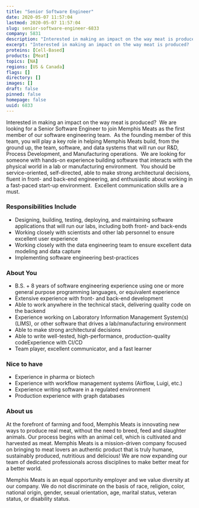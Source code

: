 ```yaml
---
title: "Senior Software Engineer"
date: 2020-05-07 11:57:04
lastmod: 2020-05-07 11:57:04
slug: senior-software-engineer-6833
company: 5831
description: "Interested in making an impact on the way meat is produced?  We are looking for a Senior Software Engineer to join Memphis Meats as the first member of our software engineering team.  As the founding member of this team, you will play a key role in helping Memphis Meats build, from the ground up, the team, software, and data systems that will run our R&D, Process Development, and Manufacturing operations.  We are looking for someone with hands-on experience building software that interacts with the physical world in a lab or manufacturing environment.  You should be service-oriented, se"
excerpt: "Interested in making an impact on the way meat is produced?  We are looking for a Senior Software Engineer to join Memphis Meats as the first member of our software engineering team.  As the founding member of this team, you will play a key role in helping Memphis Meats build, from the ground up, the team, software, and data systems that will run our R&D, Process Development, and Manufacturing operations.  We are looking for someone with hands-on experience building software that interacts with the physical world in a lab or manufacturing environment.  You should be service-oriented, se"
proteins: [Cell-Based]
products: [Meat]
topics: [NA]
regions: [US & Canada]
flags: []
directory: []
images: []
draft: false
pinned: false
homepage: false
uuid: 6833
---
```

<p>Interested in making an impact on the way meat is produced?  We are looking for a Senior Software Engineer to join Memphis Meats as the first member of our software engineering team.  As the founding member of this team, you will play a key role in helping Memphis Meats build, from the ground up, the team, software, and data systems that will run our R&D, Process Development, and Manufacturing operations.  We are looking for someone with hands-on experience building software that interacts with the physical world in a lab or manufacturing environment.  You should be service-oriented, self-directed, able to make strong architectural decisions, fluent in front- and back-end engineering, and enthusiastic about working in a fast-paced start-up environment.  Excellent communication skills are a must.</p>
<h3>Responsibilities Include</h3>
<ul>
<li>Designing, building, testing, deploying, and maintaining software applications that will run our labs, including both front- and back-ends</li>
<li>Working closely with scientists and other lab personnel to ensure excellent user experience</li>
<li>Working closely with the data engineering team to ensure excellent data modeling and data capture</li>
<li>Implementing software engineering best-practices</li>
</ul>
<h3>About You</h3>
<ul>
<li>B.S. + 8 years of software engineering experience using one or more general purpose programming languages, or equivalent experience</li>
<li>Extensive experience with front- and back-end development</li>
<li>Able to work anywhere in the technical stack, delivering quality code on the backend</li>
<li>Experience working on Laboratory Information Management System(s) (LIMS), or other software that drives a lab/manufacturing environment </li>
<li>Able to make strong architectural decisions</li>
<li>Able to write well-tested, high-performance, production-quality codeExperience with CI/CD</li>
<li>Team player, excellent communicator, and a fast learner</li>
</ul>
<h3>Nice to have</h3>
<ul>
<li>Experience in pharma or biotech</li>
<li>Experience with workflow management systems (Airflow, Luigi, etc.)</li>
<li>Experience writing software in a regulated environment</li>
<li>Production experience with graph databases</li>
</ul>
<h3>About us</h3>
<p>At the forefront of farming and food, Memphis Meats is innovating new ways to produce real meat, without the need to breed, feed and slaughter animals. Our process begins with an animal cell, which is cultivated and harvested as meat. Memphis Meats is a mission-driven company focused on bringing to meat lovers an authentic product that is truly humane, sustainably produced, nutritious and delicious! We are now expanding our team of dedicated professionals across disciplines to make better meat for a better world.</p>
<p>Memphis Meats is an equal opportunity employer and we value diversity at our company. We do not discriminate on the basis of race, religion, color, national origin, gender, sexual orientation, age, marital status, veteran status, or disability status.</p>
